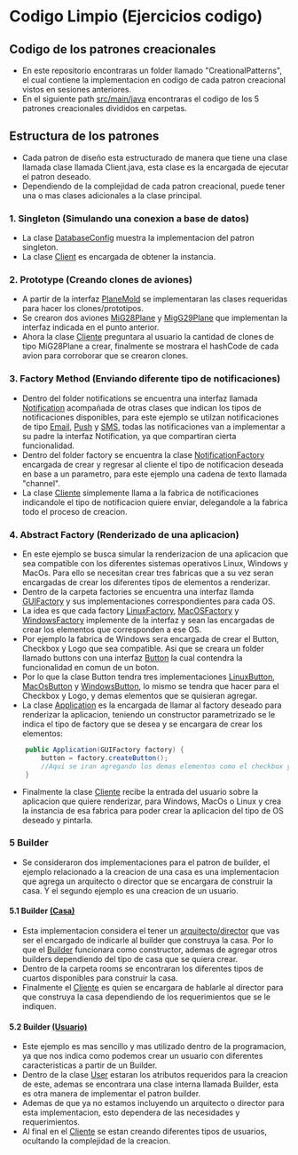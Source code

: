 # Codigo Limpio (Ejercicios codigo)

## Codigo de los patrones creacionales
- En este repositorio encontraras un folder llamado "CreationalPatterns", el cual contiene la implementacion en codigo de cada patron creacional vistos en sesiones anteriores. 
- En el siguiente path [src/main/java](https://github.com/wizelineacademy/BAZJAVA12022/tree/main/4/PatronesDiseno/CreationalPatterns/src/main/java) encontraras el codigo de los 5 patrones creacionales divididos en carpetas. 

## Estructura de los patrones
- Cada patron de diseño esta estructurado de manera que tiene una clase llamada clase llamada Client.java, esta clase es la encargada de ejecutar el patron deseado.
- Dependiendo de la complejidad de cada patron creacional, puede tener una o mas clases adicionales a la clase principal.

### 1. Singleton (Simulando una conexion a base de datos)
- La clase [DatabaseConfig](https://github.com/wizelineacademy/BAZJAVA12022/blob/main/4/PatronesDiseno/CreationalPatterns/src/main/java/singleton/DatabaseConfig.java) muestra la implementacion del patron singleton.
- La clase [Client](https://github.com/wizelineacademy/BAZJAVA12022/blob/main/4/PatronesDiseno/CreationalPatterns/src/main/java/singleton/Client.java) es encargada de obtener la instancia.

### 2. Prototype (Creando clones de aviones)
- A partir de la interfaz [PlaneMold](https://github.com/wizelineacademy/BAZJAVA12022/blob/main/4/PatronesDiseno/CreationalPatterns/src/main/java/prototype/PlaneMold.java) se implementaran las clases requeridas para hacer los clones/prototipos.
- Se crearon dos aviones [MiG28Plane](https://github.com/wizelineacademy/BAZJAVA12022/blob/main/4/PatronesDiseno/CreationalPatterns/src/main/java/prototype/MiG28Plane.java) y [MigG29Plane](https://github.com/wizelineacademy/BAZJAVA12022/blob/main/4/PatronesDiseno/CreationalPatterns/src/main/java/prototype/MigG29Plane.java) que implementan la interfaz indicada en el punto anterior.
- Ahora la clase [Cliente](https://github.com/wizelineacademy/BAZJAVA12022/blob/main/4/PatronesDiseno/CreationalPatterns/src/main/java/prototype/Client.java) preguntara al usuario la cantidad de clones de tipo MiG28Plane a crear, finalmente se mostrara el hashCode de cada avion para corroborar que se crearon clones.

### 3. Factory Method (Enviando diferente tipo de notificaciones)
- Dentro del folder notifications se encuentra una interfaz llamada [Notification](https://github.com/wizelineacademy/BAZJAVA12022/blob/main/4/PatronesDiseno/CreationalPatterns/src/main/java/factorymethod/notifications/Notification.java) acompañada de otras clases que indican los tipos de notificaciones disponibles, 
para este ejemplo se utilzan notificaciones de tipo [Email](https://github.com/wizelineacademy/BAZJAVA12022/blob/main/4/PatronesDiseno/CreationalPatterns/src/main/java/factorymethod/notifications/EmailNotification.java), [Push](https://github.com/wizelineacademy/BAZJAVA12022/blob/main/4/PatronesDiseno/CreationalPatterns/src/main/java/factorymethod/notifications/PushNotification.java) y [SMS](https://github.com/wizelineacademy/BAZJAVA12022/blob/main/4/PatronesDiseno/CreationalPatterns/src/main/java/factorymethod/notifications/SMSNotification.java),
todas las notificaciones van a implementar a su padre la interfaz Notification, ya que compartiran cierta funcionalidad.
- Dentro del folder factory se encuentra la clase [NotificationFactory](https://github.com/wizelineacademy/BAZJAVA12022/blob/main/4/PatronesDiseno/CreationalPatterns/src/main/java/factorymethod/factory/NotificationFactory.java) encargada de crear y regresar al cliente el tipo de notificacion deseada en base a un parametro, para este ejemplo una cadena de texto llamada "channel".
- La clase [Cliente](https://github.com/wizelineacademy/BAZJAVA12022/blob/main/4/PatronesDiseno/CreationalPatterns/src/main/java/factorymethod/Client.java) simplemente llama a la fabrica de notificaciones indicandole el tipo de notificacion quiere enviar, delegandole a la fabrica todo el proceso de creacion.

### 4. Abstract Factory (Renderizado de una aplicacion)
- En este ejemplo se busca simular la renderizacion de una aplicacion que sea compatible con los diferentes sistemas operativos Linux, Windows y MacOs. Para ello se necesitan crear tres fabricas que a su vez seran encargadas de crear los diferentes tipos de elementos a renderizar.
- Dentro de la carpeta factories se encuentra una interfaz llamda [GUIFactory](https://github.com/wizelineacademy/BAZJAVA12022/blob/main/4/PatronesDiseno/CreationalPatterns/src/main/java/abstractfactory/factories/GUIFactory.java) y sus implementaciones correspondientes para cada OS.
- La idea es que cada factory [LinuxFactory](https://github.com/wizelineacademy/BAZJAVA12022/blob/main/4/PatronesDiseno/CreationalPatterns/src/main/java/abstractfactory/factories/LinuxFactory.java), [MacOSFactory](https://github.com/wizelineacademy/BAZJAVA12022/blob/main/4/PatronesDiseno/CreationalPatterns/src/main/java/abstractfactory/factories/MacOSFactory.java) y [WindowsFactory](https://github.com/wizelineacademy/BAZJAVA12022/blob/main/4/PatronesDiseno/CreationalPatterns/src/main/java/abstractfactory/factories/WindowsFactory.java) implemente de 
la interfaz y sean las encargadas de crear los elementos que corresponden a ese OS.
- Por ejemplo la fabrica de Windows sera encargada de crear el Button, Checkbox y Logo que sea compatible. Asi que se creara un folder llamado buttons con una interfaz [Button](https://github.com/wizelineacademy/BAZJAVA12022/blob/main/4/PatronesDiseno/CreationalPatterns/src/main/java/abstractfactory/buttons/Button.java) la cual contendra la funcionalidad en comun de un boton.
- Por lo que la clase Button tendra tres implementaciones [LinuxButton](https://github.com/wizelineacademy/BAZJAVA12022/blob/main/4/PatronesDiseno/CreationalPatterns/src/main/java/abstractfactory/buttons/LinuxButton.java), [MacOsButton](https://github.com/wizelineacademy/BAZJAVA12022/blob/main/4/PatronesDiseno/CreationalPatterns/src/main/java/abstractfactory/buttons/MacOsButton.java) y [WindowsButton](https://github.com/wizelineacademy/BAZJAVA12022/blob/main/4/PatronesDiseno/CreationalPatterns/src/main/java/abstractfactory/buttons/WindowsButton.java), 
lo mismo se tendra que hacer para el Checkbox y Logo, y demas elementos que se quisieran agregar.
- La clase [Application](https://github.com/wizelineacademy/BAZJAVA12022/blob/main/4/PatronesDiseno/CreationalPatterns/src/main/java/abstractfactory/Application.java) es la encargada de llamar al factory deseado para renderizar la aplicacion, teniendo un constructor parametrizado se le indica el tipo de factory que se desea y se encargara de crear los elementos:
```java
    public Application(GUIFactory factory) {
        button = factory.createButton();
        //Aqui se iran agregando los demas elementos como el checkbox y el logo
    }
```
- Finalmente la clase [Cliente](https://github.com/wizelineacademy/BAZJAVA12022/blob/main/4/PatronesDiseno/CreationalPatterns/src/main/java/abstractfactory/Client.java) recibe la entrada del usuario sobre la aplicacion que quiere renderizar, para Windows, MacOs o Linux y crea la instancia de esa fabrica para poder crear la aplicacion del tipo de OS deseado y pintarla.

### 5 Builder
- Se consideraron dos implementaciones para el patron de builder, el ejemplo relacionado a la creacion de una casa es una implementacion que agrega un arquitecto o director que se encargara de construir la casa. Y el segundo ejemplo es una creacion de un usuario.

#### 5.1 Builder [(Casa)](https://github.com/wizelineacademy/BAZJAVA12022/tree/main/4/PatronesDiseno/CreationalPatterns/src/main/java/builder/houseexample)
- Esta implementacion considera el tener un [arquitecto/director](https://github.com/wizelineacademy/BAZJAVA12022/blob/main/4/PatronesDiseno/CreationalPatterns/src/main/java/builder/houseexample/Director.java) que vas ser el encargado de indicarle al builder que construya la casa.
Por lo que el [Builder](https://github.com/wizelineacademy/BAZJAVA12022/blob/main/4/PatronesDiseno/CreationalPatterns/src/main/java/builder/houseexample/builders/HouseBuilder.java) funcionara como constructor, ademas de agregar otros builders dependiendo del tipo de casa que se quiera crear.
- Dentro de la carpeta rooms se encontraran los diferentes tipos de cuartos disponibles para construir la casa.
- Finalmente el [Cliente](https://github.com/wizelineacademy/BAZJAVA12022/blob/main/4/PatronesDiseno/CreationalPatterns/src/main/java/builder/houseexample/Client.java) es quien se encargara de hablarle al director para que construya la casa dependiendo de los requerimientos que se le indiquen.

#### 5.2 Builder [(Usuario)](https://github.com/wizelineacademy/BAZJAVA12022/tree/main/4/PatronesDiseno/CreationalPatterns/src/main/java/builder/userexample)
- Este ejemplo es mas sencillo y mas utilizado dentro de la programacion, ya que nos indica como podemos crear un usuario con diferentes caracteristicas a partir de un Builder.
- Dentro de la clase [User](https://github.com/wizelineacademy/BAZJAVA12022/blob/main/4/PatronesDiseno/CreationalPatterns/src/main/java/builder/userexample/User.java) estaran los atributos requeridos para la creacion de este, ademas se encontrara una clase interna llamada Builder, esta es otra manera de implementar el patron builder.
- Ademas de que ya no estamos incluyendo un arquitecto o director para esta implementacion, esto dependera de las necesidades y requerimientos.
- Al final en el [Cliente](https://github.com/wizelineacademy/BAZJAVA12022/blob/main/4/PatronesDiseno/CreationalPatterns/src/main/java/builder/userexample/Client.java) se estan creando diferentes tipos de usuarios, ocultando la complejidad de la creacion.

